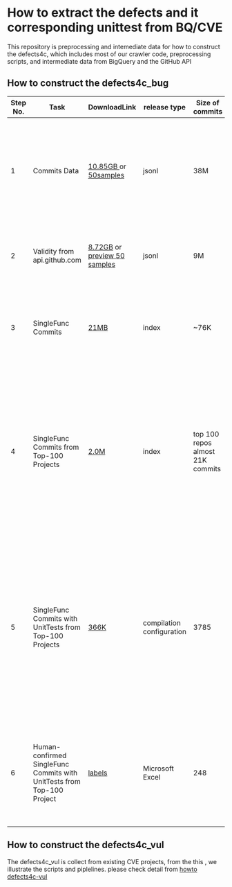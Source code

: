 # How to extract the defects and it corresponding unittest from BQ/CVE 

This repository is preprocessing and intemediate data for how to construct the defects4c, which includes most of our crawler code, preprocessing scripts, and intermediate data from BigQuery and the GitHub API

## How to construct the defects4c_bug

|Step No.|Task|DownloadLink|release type |Size of commits|Drop Rate|Description | Potential Usage| 
|-|-|-|-|-|-|------|------|
|1|Commits Data| [ 10.85GB ](https://drive.google.com/file/d/1Wk0UoyoAAzR5A-yEQOp-WpMAx0EXFAi6/view?usp=sharing) or [50samples](https://drive.google.com/file/d/1YcLUpyN2xa6IA-I8jQv03BDE-MQnoPI3/view?usp=sharing)| jsonl   |38M |- | Commits from projects after filtering with bug-relevant keywords, including BigQuery projects (2015-2023; high-star > 200) and Top 500 projects. | Useful in commit analysis research. | 
|2|Validity from api.github.com | [8.72GB](https://drive.google.com/file/d/1fu_ZQtei6v9ZWL0nhDor1TT7BFwf8tMp/view?usp=drive_link) or [preview 50 samples](https://drive.google.com/drive/folders/1uMfv_VTdtzTmHZ5LAZQY2CXTzlG2LWR_?usp=drive_link) | jsonl |9M| 76%| 9M bug-relevant commits after filtering | Useful in applications where the commit diff is needed. Can be used for training.| 
|3|SingleFunc Commits| [21MB](https://drive.google.com/file/d/1aSfCgD-XQvntFqJUdWS0dB6EtqOa2cx5/view?usp=sharing) | index |  ~76K |  91.6% |76K bug-relevant commits that are included in single functions | Useful in applications where the bug-relevan commit diff is in single functions. Can be used for training.
|4|SingleFunc Commits from Top-100 Projects| [2.0M](https://github.com/defects4c/howto_prepare_defects4c/blob/master/defects4c_bug/step3.3_selected_interest/21k_interest_select.list) | index   | top 100 repos almost  21K commits|72.4% |21K bug-relevant commits included in single functions from the top-100 projects | Useful in applications where the commit diff is needed. The commits are more popular, originating from top-100 projects. Can be used as a dataset, from popular projects, for training.
|5 |SingleFunc Commits with UnitTests from Top-100 Projects | [366K](https://github.com/defects4c/howto_prepare_defects4c/tree/master/defects4c_bug/step4_UT_matching) | compilation configuration   |3785 |91.3% |Paper Section 3.2, 3,785 bug-relevant commits included in single functions from the top-100 projects, each with at least 1 unit test for verification and reproducibility |Useful in applications where the commit diff and unit tests are needed. These commits are popular, from top-100 projects. Can be used as a high-quality dataset for fine-tuning. All unit tests are executable.|
|6 |Human-confirmed SingleFunc Commits with UnitTests from Top-100 Project | [labels](https://github.com/defects4c/howto_prepare_defects4c/tree/master/defects4c_bug/step5_human_labeling)| Microsoft Excel   |248 |93.4% |Paper Section 3.3, the 248 high-quality bug/fix data in single functions from top-100 projects, with unit tests. |High-quality bug/fix data, which can be used for the evaluation of bug detection, repair, and other applications. | 


## How to construct the defects4c_vul

The defects4c_vul is collect from existing CVE projects, from the this , we illustrate the scripts and piplelines. please check detail from [howto defects4c-vul ](https://github.com/defects4c/howto_prepare_defects4c/tree/master/defects4c_vul)










